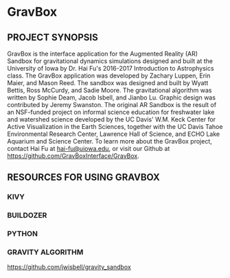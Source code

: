 # GravBox
## PROJECT SYNOPSIS

GravBox is the interface application for the Augmented Reality (AR) Sandbox for gravitational dynamics simulations designed and built at the University of Iowa by Dr. Hai Fu\'s 2016-2017 Introduction to Astrophysics class. The GravBox application was developed by Zachary Luppen, Erin Maier, and Mason Reed. The sandbox was designed and built by Wyatt Bettis, Ross McCurdy, and Sadie Moore. The gravitational algorithm was written by Sophie Deam, Jacob Isbell, and Jianbo Lu. Graphic design was contributed by Jeremy Swanston. The original AR Sandbox is the result of an NSF-funded project on informal science education for freshwater lake and watershed science developed by the UC Davis' W.M. Keck Center for Active Visualization in the Earth Sciences, together with the UC Davis Tahoe Environmental Research Center, Lawrence Hall of Science, and ECHO Lake Aquarium and Science Center. To learn more about the GravBox project, contact Hai Fu at hai-fu@uiowa.edu, or visit our Github at https://github.com/GravBoxInterface/GravBox.

## RESOURCES FOR USING GRAVBOX
### KIVY 
### BUILDOZER
### PYTHON
### GRAVITY ALGORITHM
https://github.com/jwisbell/gravity_sandbox
